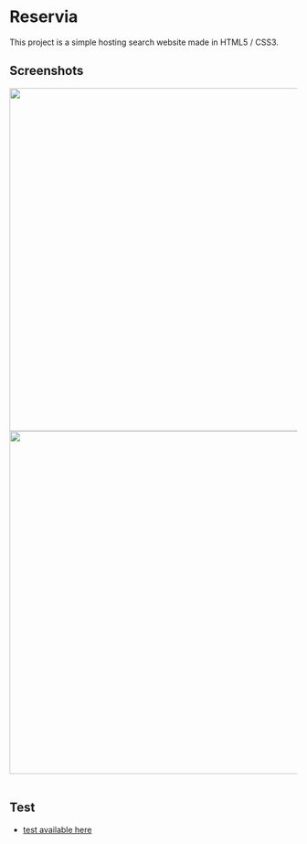 # Reservia

This project is a simple hosting search website made in HTML5 / CSS3.

## Screenshots

<div align="center">
    <img src="https://github.com/julienlechat/reservia-hosting-search/blob/master/screenshots/index.png?raw=true" height="600px"</img>
    <img height="0" width="8px">
    <img src="https://github.com/julienlechat/reservia-hosting-search/blob/master/screenshots/mobile.png?raw=true" height="600px"</img>
</div><br />


## Test

- [test available here](https://julienlechat.github.io/reservia-hosting-search/index.html)
